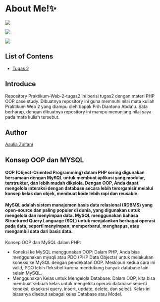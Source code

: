 # About Me!✨
[![](https://img.shields.io/badge/Nama-Aulia_Zuifani-blue)](https://travis-ci.org/joemccann/dillinger)

[![](https://img.shields.io/badge/NIM-230202048-pink)](https://travis-ci.org/joemccann/dillinger)

[![](https://img.shields.io/badge/Kelas-TI_2B-pink)](https://travis-ci.org/joemccann/dillinger)

## List of Contens
  - [Tugas 2](https://github.com/AuliaZuifani/Praktikum-Web-2-tugas2/edit/main/tugas2/README.md)
 
## Introduce
Repository Praktikum-Web-2-tugas2 ini berisi tugas2 dengan materi PHP OOP case study. Dibuatnya repository ini guna memnuhi nilai mata kuliah Praktikum Web 2 yang diampu oleh bapak Prih Diantono Abda'u. Sata berharap, dengan dibuatnya repository ini mampu menunjang nilai saya pada mata kuliah tersebut.

## Author
[Aaulia Zuifani](https://auliazuifani.github.io/auliazuifani/)

## Konsep OOP dan MYSQL
#### OOP (Object-Oriented Programming) dalam PHP sering digunakan bersamaan dengan MySQL untuk membuat aplikasi yang modular, terstruktur, dan lebih mudah dikelola. Dengan OOP, Anda dapat mengelola interaksi dengan database secara lebih terorganisir melalui konsep kelas dan objek, membuat kode lebih rapi dan reusable.
#### MySQL adalah sistem manajemen basis data relasional (RDBMS) yang open-source dan paling populer di dunia, yang digunakan untuk mengelola dan menyimpan data. MySQL menggunakan bahasa Structured Query Language (SQL) untuk menjalankan berbagai operasi pada data, seperti menyimpan, memperbarui, menghapus, atau mengambil data dari basis data.

Konsep OOP dan MySQL dalam PHP:
- Koneksi ke MySQL menggunakan OOP: Dalam PHP, Anda bisa menggunakan mysqli atau PDO (PHP Data Objects) untuk melakukan koneksi ke MySQL dengan pendekatan OOP. Meskipun kedua cara ini valid, PDO lebih fleksibel karena mendukung banyak database lain selain MySQL.
- Menggunakan Kelas untuk Mengelola Database: Dalam OOP, kita bisa membuat sebuah kelas untuk mengelola operasi database seperti koneksi, eksekusi query, insert, update, delete, dan select. Kelas ini biasanya disebut sebagai kelas Database atau Model.
